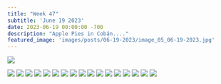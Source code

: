 ```yaml
---
title: "Week 47"
subtitle: 'June 19 2023'
date: 2023-06-19 00:00:00 -700
description: "Apple Pies in Cobán...."
featured_image: 'images/posts/06-19-2023/image_05_06-19-2023.jpg'
---
```

![](/images/posts/06-19-2023/image_05_06-19-2023.jpg)
<div class="gallery" data-columns="2">
    <img src="/images/posts/06-19-2023/image_01_06-19-2023.jpg">
    <img src="/images/posts/06-19-2023/image_02_06-19-2023.jpg">
    <img src="/images/posts/06-19-2023/image_03_06-19-2023.jpg">
    <img src="/images/posts/06-19-2023/image_04_06-19-2023.jpg">
    <img src="/images/posts/06-19-2023/image_05_06-19-2023.jpg">
    <img src="/images/posts/06-19-2023/image_06_06-19-2023.jpg">
    <img src="/images/posts/06-19-2023/image_07_06-19-2023.jpg">
    <img src="/images/posts/06-19-2023/image_08_06-19-2023.jpg">
    <img src="/images/posts/06-19-2023/image_09_06-19-2023.jpg">
    <img src="/images/posts/06-19-2023/image_10_06-19-2023.jpg">
    <img src="/images/posts/06-19-2023/image_11_06-19-2023.jpg">
    <img src="/images/posts/06-19-2023/image_12_06-19-2023.jpg">
    <img src="/images/posts/06-19-2023/image_13_06-19-2023.jpg">
    <img src="/images/posts/06-19-2023/image_14_06-19-2023.jpg">
    <img src="/images/posts/06-19-2023/image_15_06-19-2023.jpg">
    <img src="/images/posts/06-19-2023/image_16_06-19-2023.jpg">
    <img src="/images/posts/06-19-2023/image_17_06-19-2023.jpg">
</div>